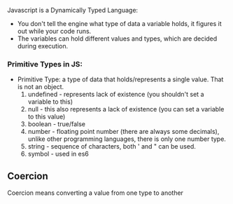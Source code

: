 Javascript is a Dynamically Typed Language:
- You don't tell the engine what type of data a variable holds, it figures it  out while your code runs. 
- The variables can hold different values and types, which are decided during execution.

### Primitive Types in JS:
- Primitive Type: a type of data that holds/represents a single value. That is not an object.
  1. undefined - represents lack of existence (you shouldn't set a variable to this)
  2. null - this also represents a lack of existence (you can set a variable to this value)
  3. boolean - true/false
  4. number - floating point number (there are always some decimals), unlike other programming languages, there is only one number type.
  5. string - sequence of characters, both ' and " can be used.
  6. symbol - used in es6
## Coercion
Coercion means converting a value from one type to another
